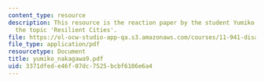 ```yaml
---
content_type: resource
description: This resource is the reaction paper by the student Yumiko Nakagawa on
  the topic 'Resilient Cities'.
file: https://ol-ocw-studio-app-qa.s3.amazonaws.com/courses/11-941-disaster-vulnerability-and-resilience-spring-2005/3371dfede46f07dc7525bcbf6106e6a4_yumiko_nakagawa9.pdf
file_type: application/pdf
resourcetype: Document
title: yumiko_nakagawa9.pdf
uid: 3371dfed-e46f-07dc-7525-bcbf6106e6a4
---
```

